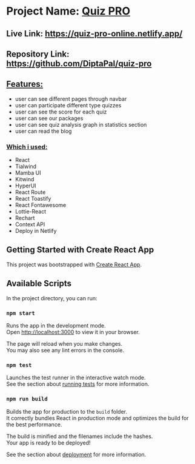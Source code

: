 # Project Name: [Quiz PRO](https://quiz-pro-online.netlify.app/)

## Live Link: https://quiz-pro-online.netlify.app/

## Repository Link: https://github.com/DiptaPal/quiz-pro

## <u>Features:</u>
* user can see different pages through navbar
* user can participate different type quizzes
* user can see the score for each quiz
* user can see our packages
* user can see quiz analysis graph in statistics section
* user can read the blog



### <u>Which i used:</u>
* React
* Tialwind
* Mamba UI
* Kitwind
* HyperUI
* React Route
* React Toastify
* React Fontawesome
* Lottie-React
* Rechart
* Context API
* Deploy in Netlify


## Getting Started with Create React App

This project was bootstrapped with [Create React App](https://github.com/facebook/create-react-app).

## Available Scripts

In the project directory, you can run:

### `npm start`

Runs the app in the development mode.\
Open [http://localhost:3000](http://localhost:3000) to view it in your browser.

The page will reload when you make changes.\
You may also see any lint errors in the console.

### `npm test`

Launches the test runner in the interactive watch mode.\
See the section about [running tests](https://facebook.github.io/create-react-app/docs/running-tests) for more information.

### `npm run build`

Builds the app for production to the `build` folder.\
It correctly bundles React in production mode and optimizes the build for the best performance.

The build is minified and the filenames include the hashes.\
Your app is ready to be deployed!

See the section about [deployment](https://facebook.github.io/create-react-app/docs/deployment) for more information.
